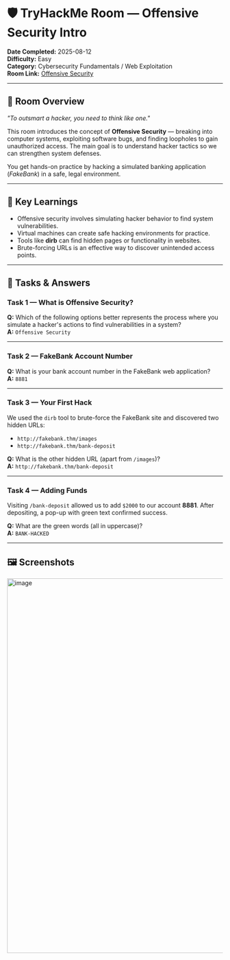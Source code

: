 # 🛡️ TryHackMe Room — Offensive Security Intro 

**Date Completed:** 2025-08-12  
**Difficulty:** Easy  
**Category:** Cybersecurity Fundamentals / Web Exploitation  
**Room Link:** [Offensive Security]([https://tryhackme.com/room/offensivesecurity](https://tryhackme.com/room/offensivesecurityintrokK))

---

## 📜 Room Overview
*"To outsmart a hacker, you need to think like one."*

This room introduces the concept of **Offensive Security** — breaking into computer systems, exploiting software bugs, and finding loopholes to gain unauthorized access. The main goal is to understand hacker tactics so we can strengthen system defenses.

You get hands-on practice by hacking a simulated banking application (*FakeBank*) in a safe, legal environment.

---

## 🧠 Key Learnings
- Offensive security involves simulating hacker behavior to find system vulnerabilities.
- Virtual machines can create safe hacking environments for practice.
- Tools like **dirb** can find hidden pages or functionality in websites.
- Brute-forcing URLs is an effective way to discover unintended access points.

---

## 📝 Tasks & Answers

### **Task 1 — What is Offensive Security?**
**Q:** Which of the following options better represents the process where you simulate a hacker's actions to find vulnerabilities in a system?  
**A:** `Offensive Security`

---

### **Task 2 — FakeBank Account Number**
**Q:** What is your bank account number in the FakeBank web application?  
**A:** `8881`

---

### **Task 3 — Your First Hack**
We used the `dirb` tool to brute-force the FakeBank site and discovered two hidden URLs:  
- `http://fakebank.thm/images`  
- `http://fakebank.thm/bank-deposit`

**Q:** What is the other hidden URL (apart from `/images`)?  
**A:** `http://fakebank.thm/bank-deposit`

---

### **Task 4 — Adding Funds**
Visiting `/bank-deposit` allowed us to add `$2000` to our account **8881**. After depositing, a pop-up with green text confirmed success.

**Q:** What are the green words (all in uppercase)?  
**A:** `BANK-HACKED`

---

## 🖼️ Screenshots
<img width="1904" height="873" alt="image" src="https://github.com/user-attachments/assets/2a7a7c19-4027-41ef-b13a-ba395ef5098d" />

